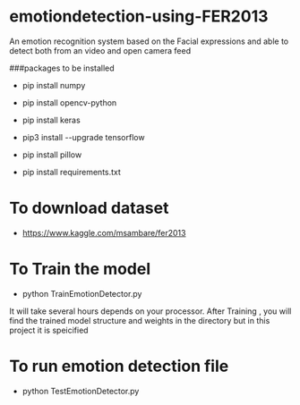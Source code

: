 # emotiondetection-using-FER2013
An emotion recognition system based on the Facial expressions and able to detect both from an video and  open camera feed

###packages to be installed 
- pip install numpy
- pip install opencv-python
- pip install keras
- pip3 install --upgrade tensorflow
- pip install pillow

- pip install requirements.txt

# To download dataset
- https://www.kaggle.com/msambare/fer2013

# To Train the model 
- python TrainEmotionDetector.py

It will take several hours depends on your processor. 
After Training , you will find the trained model structure and weights in the directory but in this project it is speicified

# To run emotion detection file
- python TestEmotionDetector.py
